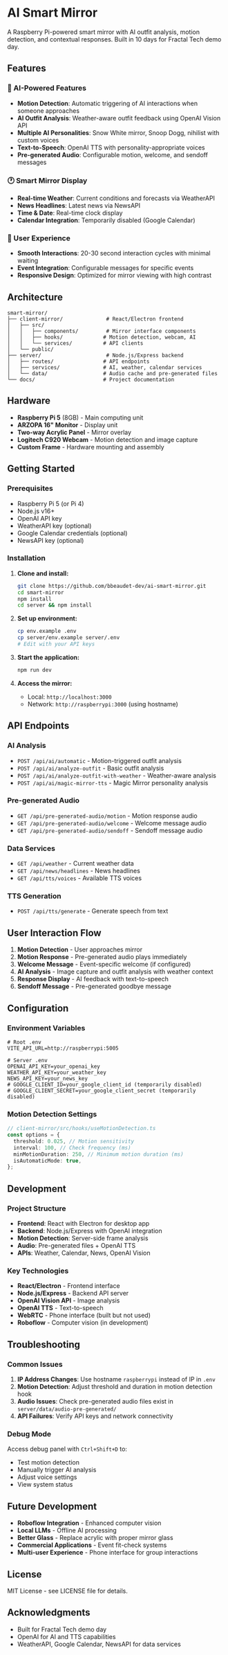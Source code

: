 # AI Smart Mirror

A Raspberry Pi-powered smart mirror with AI outfit analysis, motion detection, and contextual responses. Built in 10 days for Fractal Tech demo day.

## Features

### 🤖 AI-Powered Features

- **Motion Detection**: Automatic triggering of AI interactions when someone approaches
- **AI Outfit Analysis**: Weather-aware outfit feedback using OpenAI Vision API
- **Multiple AI Personalities**: Snow White mirror, Snoop Dogg, nihilist with custom voices
- **Text-to-Speech**: OpenAI TTS with personality-appropriate voices
- **Pre-generated Audio**: Configurable motion, welcome, and sendoff messages

### 🕐 Smart Mirror Display

- **Real-time Weather**: Current conditions and forecasts via WeatherAPI
- **News Headlines**: Latest news via NewsAPI
- **Time & Date**: Real-time clock display
- **Calendar Integration**: Temporarily disabled (Google Calendar)

### 🎨 User Experience

- **Smooth Interactions**: 20-30 second interaction cycles with minimal waiting
- **Event Integration**: Configurable messages for specific events
- **Responsive Design**: Optimized for mirror viewing with high contrast

## Architecture

```
smart-mirror/
├── client-mirror/              # React/Electron frontend
│   ├── src/
│   │   ├── components/         # Mirror interface components
│   │   ├── hooks/             # Motion detection, webcam, AI
│   │   └── services/          # API clients
│   └── public/
├── server/                     # Node.js/Express backend
│   ├── routes/                # API endpoints
│   ├── services/              # AI, weather, calendar services
│   └── data/                  # Audio cache and pre-generated files
└── docs/                      # Project documentation
```

## Hardware

- **Raspberry Pi 5** (8GB) - Main computing unit
- **ARZOPA 16" Monitor** - Display unit
- **Two-way Acrylic Panel** - Mirror overlay
- **Logitech C920 Webcam** - Motion detection and image capture
- **Custom Frame** - Hardware mounting and assembly

## Getting Started

### Prerequisites

- Raspberry Pi 5 (or Pi 4)
- Node.js v16+
- OpenAI API key
- WeatherAPI key (optional)
- Google Calendar credentials (optional)
- NewsAPI key (optional)

### Installation

1. **Clone and install:**

   ```bash
   git clone https://github.com/bbeaudet-dev/ai-smart-mirror.git
   cd smart-mirror
   npm install
   cd server && npm install
   ```

2. **Set up environment:**

   ```bash
   cp env.example .env
   cp server/env.example server/.env
   # Edit with your API keys
   ```

3. **Start the application:**

   ```bash
   npm run dev
   ```

4. **Access the mirror:**
   - Local: `http://localhost:3000`
   - Network: `http://raspberrypi:3000` (using hostname)

## API Endpoints

### AI Analysis

- `POST /api/ai/automatic` - Motion-triggered outfit analysis
- `POST /api/ai/analyze-outfit` - Basic outfit analysis
- `POST /api/ai/analyze-outfit-with-weather` - Weather-aware analysis
- `POST /api/ai/magic-mirror-tts` - Magic Mirror personality analysis

### Pre-generated Audio

- `GET /api/pre-generated-audio/motion` - Motion response audio
- `GET /api/pre-generated-audio/welcome` - Welcome message audio
- `GET /api/pre-generated-audio/sendoff` - Sendoff message audio

### Data Services

- `GET /api/weather` - Current weather data
- `GET /api/news/headlines` - News headlines
- `GET /api/tts/voices` - Available TTS voices

### TTS Generation

- `POST /api/tts/generate` - Generate speech from text

## User Interaction Flow

1. **Motion Detection** - User approaches mirror
2. **Motion Response** - Pre-generated audio plays immediately
3. **Welcome Message** - Event-specific welcome (if configured)
4. **AI Analysis** - Image capture and outfit analysis with weather context
5. **Response Display** - AI feedback with text-to-speech
6. **Sendoff Message** - Pre-generated goodbye message

## Configuration

### Environment Variables

```env
# Root .env
VITE_API_URL=http://raspberrypi:5005

# Server .env
OPENAI_API_KEY=your_openai_key
WEATHER_API_KEY=your_weather_key
NEWS_API_KEY=your_news_key
# GOOGLE_CLIENT_ID=your_google_client_id (temporarily disabled)
# GOOGLE_CLIENT_SECRET=your_google_client_secret (temporarily disabled)
```

### Motion Detection Settings

```typescript
// client-mirror/src/hooks/useMotionDetection.ts
const options = {
  threshold: 0.025, // Motion sensitivity
  interval: 100, // Check frequency (ms)
  minMotionDuration: 250, // Minimum motion duration (ms)
  isAutomaticMode: true,
};
```

## Development

### Project Structure

- **Frontend**: React with Electron for desktop app
- **Backend**: Node.js/Express with OpenAI integration
- **Motion Detection**: Server-side frame analysis
- **Audio**: Pre-generated files + OpenAI TTS
- **APIs**: Weather, Calendar, News, OpenAI Vision

### Key Technologies

- **React/Electron** - Frontend interface
- **Node.js/Express** - Backend API server
- **OpenAI Vision API** - Image analysis
- **OpenAI TTS** - Text-to-speech
- **WebRTC** - Phone interface (built but not used)
- **Roboflow** - Computer vision (in development)

## Troubleshooting

### Common Issues

1. **IP Address Changes**: Use hostname `raspberrypi` instead of IP in `.env`
2. **Motion Detection**: Adjust threshold and duration in motion detection hook
3. **Audio Issues**: Check pre-generated audio files exist in `server/data/audio-pre-generated/`
4. **API Failures**: Verify API keys and network connectivity

### Debug Mode

Access debug panel with `Ctrl+Shift+D` to:

- Test motion detection
- Manually trigger AI analysis
- Adjust voice settings
- View system status

## Future Development

- **Roboflow Integration** - Enhanced computer vision
- **Local LLMs** - Offline AI processing
- **Better Glass** - Replace acrylic with proper mirror glass
- **Commercial Applications** - Event fit-check systems
- **Multi-user Experience** - Phone interface for group interactions

## License

MIT License - see LICENSE file for details.

## Acknowledgments

- Built for Fractal Tech demo day
- OpenAI for AI and TTS capabilities
- WeatherAPI, Google Calendar, NewsAPI for data services
